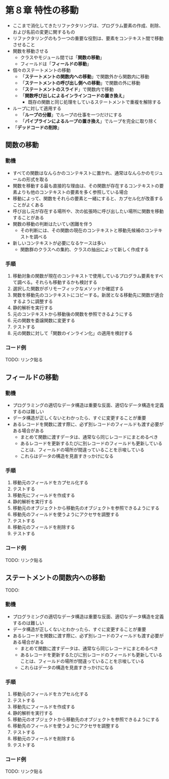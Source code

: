 # 第８章 特性の移動

- ここまで消化してきたリファクタリングは、プログラム要素の作成、削除、および名前の変更に関するもの
- リファクタリングのもう一つの重要な役割は、要素をコンテキスト間で移動させること
- 関数を移動させる
  - クラスやモジュール間では「**関数の移動**」
  - フィールドは「**フィールドの移動**」
- 個々のステートメントの移動
  - 「**ステートメントの関数内への移動**」で関数外から関数内に移動
  - 「**ステートメントの呼び出し側への移動**」で関数の外に移動
  - 「**ステートメントのスライド**」で関数内で移動
  - 「**関数呼び出しによるインラインコードの置き換え**」
    - 既存の関数と同じ処理をしているステートメントで重複を解除する
- ループに対して適用する
  - 「**ループの分離**」でループの仕事を一つだけにする
  - 「**パイプラインによるループの置き換え**」でループを完全に取り除く
- 「**デッドコードの削除**」

## 関数の移動

### 動機

- すべての関数はなんらかのコンテキストに置かれ、通常はなんらかのモジュールの形式を取る
- 関数を移動する最も直接的な理由は、その関数が存在するコンテキストの要素よりも他のコンテキストの要素を多く参照している場合
- 移動によって、関数をそれらの要素と一緒にすると、カプセル化が改善することがよくある
- 呼び出し元が存在する場所や、次の拡張時に呼び出したい場所に関数を移動することがある
- 関数の移動の判断はたいてい困難を伴う
  - その判断には、その関数の現在のコンテキストと移動先候補のコンテキストを調べる
- 新しいコンテキストが必要になるケースは多い
  - 関数群のクラスへの集約、クラスの抽出によって新しく作成する

### 手順

1. 移動対象の関数が現在のコンテキストで使用しているプログラム要素をすべて調べる。それらも移動するかも検討する
2. 選択した関数がポリモーフィックなメソッドか確認する
3. 関数を移動先のコンテキストにコピーする。新居となる移動先に関数が適合するように調整する
4. 静的解析を実行する
5. 元のコンテキストから移動後の関数を参照できるようにする
6. 元の関数を委譲関数に変更する
7. テストする
8. 元の関数に対して「関数のインライン化」の適用を検討する

### コード例

TODO: リンク貼る

## フィールドの移動

### 動機

- プログラミングの適切なデータ構造は重要な反面、適切なデータ構造を定義するのは難しい
- データ構造が正しくないとわかったら、すぐに変更することが重要
- あるレコードを関数に渡す際に、必ず別レコードのフィールドも渡す必要がある場合がある
  - まとめて関数に渡すデータは、通常なら同じレコードにまとめるべき
  - あるレコードを更新するたびに別レコードのフィールドも更新していることは、フィールドの場所が間違っていることを示唆している
  - これらはデータの構造を見直すきっかけになる

### 手順

1. 移動元のフィールドをカプセル化する
2. テストする
3. 移動先にフィールドを作成する
4. 静的解析を実行する
5. 移動元のオブジェクトから移動先のオブジェクトを参照できるようにする
6. 移動先のフィールドを使うようにアクセサを調整する
7. テストする
8. 移動元のフィールドを削除する
9. テストする

### コード例

TODO: リンク貼る

## ステートメントの関数内への移動

TODO:

### 動機

- プログラミングの適切なデータ構造は重要な反面、適切なデータ構造を定義するのは難しい
- データ構造が正しくないとわかったら、すぐに変更することが重要
- あるレコードを関数に渡す際に、必ず別レコードのフィールドも渡す必要がある場合がある
  - まとめて関数に渡すデータは、通常なら同じレコードにまとめるべき
  - あるレコードを更新するたびに別レコードのフィールドも更新していることは、フィールドの場所が間違っていることを示唆している
  - これらはデータの構造を見直すきっかけになる

### 手順

1. 移動元のフィールドをカプセル化する
2. テストする
3. 移動先にフィールドを作成する
4. 静的解析を実行する
5. 移動元のオブジェクトから移動先のオブジェクトを参照できるようにする
6. 移動先のフィールドを使うようにアクセサを調整する
7. テストする
8. 移動元のフィールドを削除する
9. テストする

### コード例

TODO: リンク貼る
